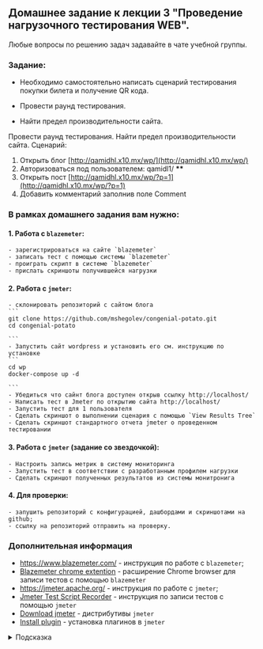 ## Домашнее задание к лекции 3 "Проведение нагрузочного тестирования WEB".

Любые вопросы по решению задач задавайте в чате учебной группы.

### Задание:

- Необходимо самостоятельно написать сценарий тестирования покупки билета и получение QR кода.

- Провести раунд тестирования.

- Найти предел производительности сайта.

Провести раунд тестирования.
Найти предел производительности сайта.
Сценарий:

1. Открыть блог [http://qamidhl.x10.mx/wp/](http://qamidhl.x10.mx/wp/)
2. Авторизоваться под пользователем:
   qamidl1/ **\*\***
3. Открыть пост [http://qamidhl.x10.mx/wp/?p=1](http://qamidhl.x10.mx/wp/?p=1)
4. Добавить комментарий заполнив поле Comment

### В рамках домашнего задания вам нужно:

#### 1. Работа с `blazemeter`:

    - зарегистрироваться на сайте `blazemeter`
    - записать тест с помощью системы `blazemeter`
    - проиграть скрипт в системе `blazemeter`
    - прислать скриншоты получившейся нагрузки

#### 2. Работа с `jmeter`:

    - склонировать репозиторий с сайтом блога
    ```
    git clone https://github.com/mshegolev/congenial-potato.git
    cd congenial-potato

    ```
    - Запустить сайт wordpress и установить его см. инструкцию по установке
    ```
    cd wp
    docker-compose up -d

    ```
    - Убедиться что сайнт блога доступен открыв ссылку http://localhost/
    - Написать тест в Jmeter по открытию сайта http://localhost/
    - Запустить тест для 1 пользователя
    - Сделать скриншот о выполнении сценария с помощью `View Results Tree`
    - Сделать скриншот стандартного отчета jmeter о проведенном тестировании

#### 3. Работа с `jmeter` (задание со звездочкой):

    - Настроить запись метрик в систему мониторинга
    - Запустить тест в соответствии с разработанным профилем нагрузки
    - Сделать скриншот полученных результатов из системы монитронига

#### 4. Для проверки:

    - запушить репозиторий с конфигурацией, дашбордами и скриншотами на github;
    - ссылку на репозиторий отправить на проверку.

### Дополнительная информация

- https://www.blazemeter.com/ - инструкция по работе с `blazemeter`;
- [Blazemeter chrome extention](https://chrome.google.com/webstore/detail/blazemeter-the-continuous/mbopgmdnpcbohhpnfglgohlbhfongabi) - расширение Chrome browser для записи тестов c помощью `blazemeter`
- https://jmeter.apache.org/ - инструкция по работе с `jmeter`;
- [Jmeter Test Script Recorder](https://jmeter.apache.org/usermanual/jmeter_proxy_step_by_step.html) - инструкция по записи тестов с помощью `jmeter`
- [Download jmeter](https://jmeter.apache.org/download_jmeter.cgi) - дистрибутивы `jmeter`
- [Install plugin](https://jmeter-plugins.org/wiki/PluginsManager/) - установка плагинов в `jmeter`

<details>
  <summary>Подсказка</summary>

Используйте примеры из папки [./jmeter](./jmeter) для запуска теста.
Если не получилось установить или что-то пошло не так. То вы сможете воспользоваться инструкцией install_influxdb_jmeter.docx в папке jmeter.

</details>
